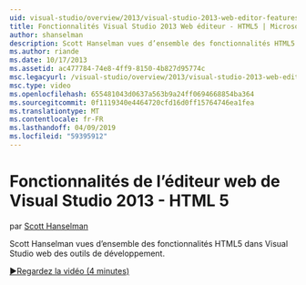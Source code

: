 ```yaml
---
uid: visual-studio/overview/2013/visual-studio-2013-web-editor-features-html5
title: Fonctionnalités Visual Studio 2013 Web éditeur - HTML5 | Microsoft Docs
author: shanselman
description: Scott Hanselman vues d’ensemble des fonctionnalités HTML5 dans Visual Studio web des outils de développement.
ms.author: riande
ms.date: 10/17/2013
ms.assetid: ac477784-74e8-4ff9-8150-4b827d95774c
msc.legacyurl: /visual-studio/overview/2013/visual-studio-2013-web-editor-features-html5
msc.type: video
ms.openlocfilehash: 655481043d0637a563b9a24ff0694668854ba364
ms.sourcegitcommit: 0f1119340e4464720cfd16d0ff15764746ea1fea
ms.translationtype: MT
ms.contentlocale: fr-FR
ms.lasthandoff: 04/09/2019
ms.locfileid: "59395912"
---
```

# <a name="visual-studio-2013-web-editor-features---html5"></a>Fonctionnalités de l’éditeur web de Visual Studio 2013 - HTML 5

par [Scott Hanselman](https://github.com/shanselman)

Scott Hanselman vues d’ensemble des fonctionnalités HTML5 dans Visual Studio web des outils de développement.

[&#9654;Regardez la vidéo (4 minutes)](https://channel9.msdn.com/Blogs/ASP-NET-Site-Videos/visual-studio-2013-web-editor-features-html5)
